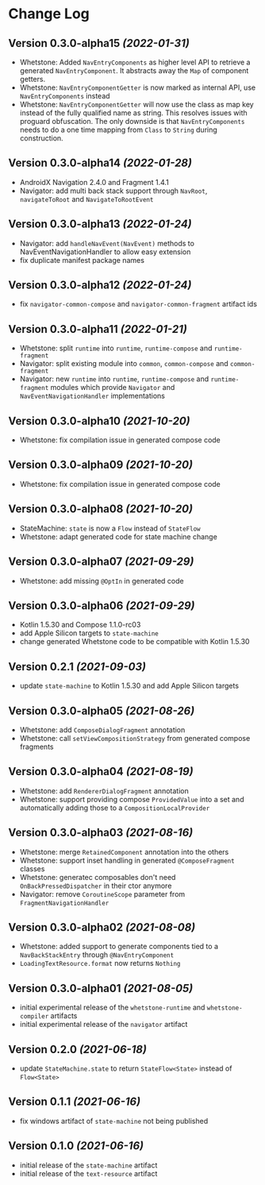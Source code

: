 Change Log
==========

Version 0.3.0-alpha15 *(2022-01-31)*
----------------------------

- Whetstone: Added `NavEntryComponents` as higher level API to retrieve a generated `NavEntryComponent`.
It abstracts away the `Map` of component getters.
- Whetstone: `NavEntryComponentGetter` is now marked as internal API, use `NavEntryComponents` instead
- Whetstone: `NavEntryComponentGetter` will now use the class as map key instead of the fully qualified
name as string. This resolves issues with proguard obfuscation. The only downside is that
`NavEntryComponents` needs to do a one time mapping from `Class` to `String` during construction.


Version 0.3.0-alpha14 *(2022-01-28)*
----------------------------

- AndroidX Navigation 2.4.0 and Fragment 1.4.1
- Navigator: add multi back stack support through `NavRoot`, `navigateToRoot` and `NavigateToRootEvent`


Version 0.3.0-alpha13 *(2022-01-24)*
----------------------------

- Navigator: add `handleNavEvent(NavEvent)` methods to NavEventNavigationHandler to allow easy extension
- fix duplicate manifest package names


Version 0.3.0-alpha12 *(2022-01-24)*
----------------------------

- fix `navigator-common-compose` and `navigator-common-fragment` artifact ids


Version 0.3.0-alpha11 *(2022-01-21)*
----------------------------

- Whetstone: split `runtime` into `runtime`, `runtime-compose` and `runtime-fragment`
- Navigator: split existing module into `common`, `common-compose` and `common-fragment`
- Navigator: new  `runtime` into `runtime`, `runtime-compose` and `runtime-fragment` modules which provide `Navigator` and `NavEventNavigationHandler` implementations


Version 0.3.0-alpha10 *(2021-10-20)*
----------------------------

- Whetstone: fix compilation issue in generated compose code


Version 0.3.0-alpha09 *(2021-10-20)*
----------------------------

- Whetstone: fix compilation issue in generated compose code


Version 0.3.0-alpha08 *(2021-10-20)*
----------------------------

- StateMachine: `state` is now a `Flow` instead of `StateFlow`
- Whetstone: adapt generated code for state machine change


Version 0.3.0-alpha07 *(2021-09-29)*
----------------------------

- Whetstone: add missing `@OptIn` in generated code


Version 0.3.0-alpha06 *(2021-09-29)*
----------------------------

- Kotlin 1.5.30 and Compose 1.1.0-rc03
- add Apple Silicon targets to `state-machine`
- change generated Whetstone code to be compatible with Kotlin 1.5.30


Version 0.2.1 *(2021-09-03)*
----------------------------

- update `state-machine` to Kotlin 1.5.30 and add Apple Silicon targets


Version 0.3.0-alpha05 *(2021-08-26)*
----------------------------

- Whetstone: add `ComposeDialogFragment` annotation
- Whetstone: call `setViewCompositionStrategy` from generated compose fragments


Version 0.3.0-alpha04 *(2021-08-19)*
----------------------------

- Whetstone: add `RendererDialogFragment` annotation
- Whetstone: support providing compose `ProvidedValue` into a set and automatically adding those to a `CompositionLocalProvider`


Version 0.3.0-alpha03 *(2021-08-16)*
----------------------------

- Whetstone: merge `RetainedComponent` annotation into the others
- Whetstone: support inset handling in generated `@ComposeFragment` classes
- Whetstone: generatec composables don't need `OnBackPressedDispatcher` in their ctor anymore
- Navigator: remove `CoroutineScope` parameter from `FragmentNavigationHandler`


Version 0.3.0-alpha02 *(2021-08-08)*
----------------------------

- Whetstone: added support to generate components tied to a `NavBackStackEntry` through `@NavEntryComponent`
- `LoadingTextResource.format` now returns `Nothing`


Version 0.3.0-alpha01 *(2021-08-05)*
----------------------------

- initial experimental release of the `whetstone-runtime` and `whetstone-compiler` artifacts
- initial experimental release of the `navigator` artifact


Version 0.2.0 *(2021-06-18)*
----------------------------

- update `StateMachine.state` to return `StateFlow<State>` instead of `Flow<State>`


Version 0.1.1 *(2021-06-16)*
----------------------------

- fix windows artifact of `state-machine` not being published


Version 0.1.0 *(2021-06-16)*
----------------------------

- initial release of the `state-machine` artifact
- initial release of the `text-resource` artifact
